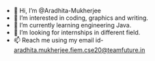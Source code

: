 - 👋 Hi, I’m @Aradhita-Mukherjee
- 👀 I’m interested in coding, graphics and writing.
- 🌱 I’m currently learning engineering Java.
- 💞️ I’m looking for internships in different field.
- 📫 Reach me using my email id- aradhita.mukherjee.fiem.cse20@teamfuture.in

<!---
Aradhita-Mukherjee/Aradhita-Mukherjee is a ✨ special ✨ repository because its `README.md` (this file) appears on your GitHub profile.
You can click the Preview link to take a look at your changes.
--->
